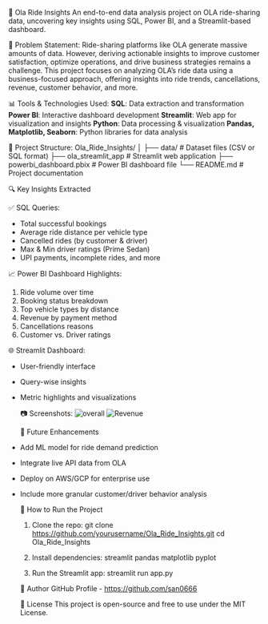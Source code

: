 🚖 Ola Ride Insights
An end-to-end data analysis project on OLA ride-sharing data, uncovering key insights using SQL, Power BI, and a Streamlit-based dashboard.

📌 Problem Statement:
Ride-sharing platforms like OLA generate massive amounts of data. However, deriving actionable insights to improve customer satisfaction, optimize operations, and drive business strategies remains a challenge.
This project focuses on analyzing OLA’s ride data using a business-focused approach, offering insights into ride trends, cancellations, revenue, customer behavior, and more.

📊 Tools & Technologies Used:
**SQL**: Data extraction and transformation
**Power BI**: Interactive dashboard development
**Streamlit**: Web app for visualization and insights
**Python**: Data processing & visualization
**Pandas, Matplotlib, Seaborn**: Python libraries for data analysis

📂 Project Structure:
Ola_Ride_Insights/
│
├── data/ # Dataset files (CSV or SQL format)
├── ola_streamlit_app # Streamlit web application
├── powerbi_dashboard.pbix # Power BI dashboard file
└── README.md # Project documentation

🔍 Key Insights Extracted

 ✅ SQL Queries:
- Total successful bookings
- Average ride distance per vehicle type
- Cancelled rides (by customer & driver)
- Max & Min driver ratings (Prime Sedan)
- UPI payments, incomplete rides, and more

 📈 Power BI Dashboard Highlights:
1. Ride volume over time
2. Booking status breakdown
3. Top vehicle types by distance
4. Revenue by payment method
5. Cancellations reasons
6. Customer vs. Driver ratings

 🌐 Streamlit Dashboard:
- User-friendly interface
- Query-wise insights
- Metric highlights and visualizations

  📷 Screenshots:
  ![overall](https://github.com/user-attachments/assets/e0771abd-f3a2-4a4b-8944-b6adcc3a44fc)
  ![Revenue](https://github.com/user-attachments/assets/7c49c817-aab7-47c8-87d9-dd5fd35560be)

  🔮 Future Enhancements

- Add ML model for ride demand prediction
- Integrate live API data from OLA
- Deploy on AWS/GCP for enterprise use
- Include more granular customer/driver behavior analysis

  🚀 How to Run the Project

    1. Clone the repo:
       git clone https://github.com/yourusername/Ola_Ride_Insights.git
       cd Ola_Ride_Insights
       
    2. Install dependencies:
       streamlit
       pandas
       matplotlib
       pyplot
       
    4. Run the Streamlit app:
       streamlit run app.py
       
  👤 Author
  GitHub Profile - https://github.com/san0666

  📄 License
  This project is open-source and free to use under the MIT License.


